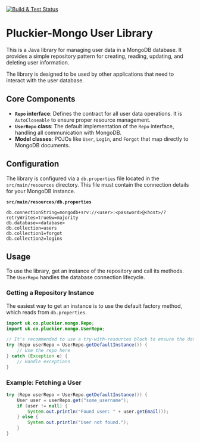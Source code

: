 [![Build & Test Status](https://github.com/TonyKennah/PluckierMongo/actions/workflows/maven.yml/badge.svg)](https://github.com/TonyKennah/PluckierMongo/actions/workflows/maven.yml)

# Pluckier-Mongo User Library

This is a Java library for managing user data in a MongoDB database. It provides a simple repository pattern for creating, reading, updating, and deleting user information.

The library is designed to be used by other applications that need to interact with the user database.

## Core Components

*   **`Repo` interface**: Defines the contract for all user data operations. It is `AutoCloseable` to ensure proper resource management.
*   **`UserRepo` class**: The default implementation of the `Repo` interface, handling all communication with MongoDB.
*   **Model classes**: POJOs like `User`, `Login`, and `Forgot` that map directly to MongoDB documents.

## Configuration

The library is configured via a `db.properties` file located in the `src/main/resources` directory. This file must contain the connection details for your MongoDB instance.

**`src/main/resources/db.properties`**
```properties
db.connectionString=mongodb+srv://<user>:<password>@<host>/?retryWrites=true&w=majority
db.database=<database>
db.collection=users
db.collection1=forgot
db.collection2=logins
```

## Usage

To use the library, get an instance of the repository and call its methods. The `UserRepo` handles the database connection lifecycle.

### Getting a Repository Instance

The easiest way to get an instance is to use the default factory method, which reads from `db.properties`.

```java
import uk.co.pluckier.mongo.Repo;
import uk.co.pluckier.mongo.UserRepo;

// It's recommended to use a try-with-resources block to ensure the database connection is always closed.
try (Repo userRepo = UserRepo.getDefaultInstance()) {
    // Use the repo here
} catch (Exception e) {
    // Handle exceptions
}
```

### Example: Fetching a User

```java
try (Repo userRepo = UserRepo.getDefaultInstance()) {
    User user = userRepo.get("some_username");
    if (user != null) {
        System.out.println("Found user: " + user.getEmail());
    } else {
        System.out.println("User not found.");
    }
}
```
